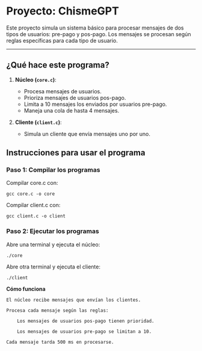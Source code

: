 # Proyecto: ChismeGPT

Este proyecto simula un sistema básico para procesar mensajes de dos tipos de usuarios: pre-pago y pos-pago. Los mensajes se procesan según reglas específicas para cada tipo de usuario.

---

## ¿Qué hace este programa?

1. **Núcleo (`core.c`)**:
   - Procesa mensajes de usuarios.
   - Prioriza mensajes de usuarios pos-pago.
   - Limita a 10 mensajes los enviados por usuarios pre-pago.
   - Maneja una cola de hasta 4 mensajes.

2. **Cliente (`client.c`)**:
   - Simula un cliente que envía mensajes uno por uno.


## Instrucciones para usar el programa

### Paso 1: Compilar los programas

Compilar core.c con:

	gcc core.c -o core

Compilar client.c con:

	gcc client.c -o client


### Paso 2: Ejecutar los programas

Abre una terminal y ejecuta el núcleo:

	./core

Abre otra terminal y ejecuta el cliente:

	./client

**Cómo funciona**

    El núcleo recibe mensajes que envían los clientes.

    Procesa cada mensaje según las reglas:

        Los mensajes de usuarios pos-pago tienen prioridad.

        Los mensajes de usuarios pre-pago se limitan a 10.

    Cada mensaje tarda 500 ms en procesarse.

